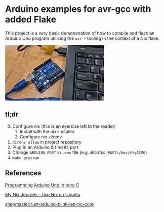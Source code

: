 Arduino examples for avr-gcc with added Flake
=============================================

This project is a very basic demonstration of how to compile and flash an
Arduino Uno program utilising the `avr-*` tooling in the context
of a Nix flake.

![](demo.gif)

## tl;dr

0. Configure nix (this is an exercise left to the reader)
   1. Install with the nix-installer
   2. Configure nix-direnv
1. `direnv allow` in project repository
2. Plug in an Arduino & find its port
3. Change `ARDUINO_PORT` in `.env` file (e.g. `ARDUINO_PORT=/dev/ttyACM0`)
4. `make program`


## References

[Programming Arduino Uno in pure C](https://balau82.wordpress.com/2011/03/29/programming-arduino-uno-in-pure-c/)

[My Nix Journey - Use Nix on Ubuntu](https://tech.aufomm.com/my-nix-journey-use-nix-with-ubuntu/)

[shepmaster/rust-arduino-blink-led-no-core](https://github.com/shepmaster/rust-arduino-blink-led-no-core/tree/master)


